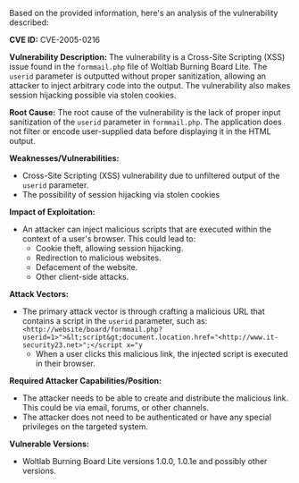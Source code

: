 Based on the provided information, here's an analysis of the vulnerability described:

**CVE ID:** CVE-2005-0216

**Vulnerability Description:**
The vulnerability is a Cross-Site Scripting (XSS) issue found in the `formmail.php` file of Woltlab Burning Board Lite. The `userid` parameter is outputted without proper sanitization, allowing an attacker to inject arbitrary code into the output. The vulnerability also makes session hijacking possible via stolen cookies.

**Root Cause:**
The root cause of the vulnerability is the lack of proper input sanitization of the `userid` parameter in `formmail.php`. The application does not filter or encode user-supplied data before displaying it in the HTML output.

**Weaknesses/Vulnerabilities:**
- Cross-Site Scripting (XSS) vulnerability due to unfiltered output of the `userid` parameter.
- The possibility of session hijacking via stolen cookies

**Impact of Exploitation:**
- An attacker can inject malicious scripts that are executed within the context of a user's browser. This could lead to:
  - Cookie theft, allowing session hijacking.
  - Redirection to malicious websites.
  - Defacement of the website.
  - Other client-side attacks.

**Attack Vectors:**
- The primary attack vector is through crafting a malicious URL that contains a script in the `userid` parameter, such as:
    `<http://website/board/formmail.php?userid=1>">&lt;script&gt;document.location.href="<http://www.it-security23.net>";</script x="y`
  - When a user clicks this malicious link, the injected script is executed in their browser.

**Required Attacker Capabilities/Position:**
- The attacker needs to be able to create and distribute the malicious link. This could be via email, forums, or other channels.
- The attacker does not need to be authenticated or have any special privileges on the targeted system.

**Vulnerable Versions:**
- Woltlab Burning Board Lite versions 1.0.0, 1.0.1e and possibly other versions.